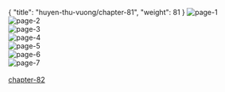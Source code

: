 { "title": "huyen-thu-vuong/chapter-81", "weight": 81 }
<img src="huyen-thu-vuong_0081_01-8ab12170e3cfca4b9755d4828d30157b.webp" alt="page-1" origin="https://3.bp.blogspot.com/-1xEO_zJHg7I/V0uKL0MRYqI/AAAAAAAHPqw/LtJ1oprmZ9k/s0/Huyen-Thu-Vuong-Chapter-81-P-2.jpg"><br/>
<img src="huyen-thu-vuong_0081_02-e790a65065d8600e3b859c4580997922.webp" alt="page-2" origin="https://3.bp.blogspot.com/-2bSCrC0-frw/V0uKNDPTldI/AAAAAAAHPq0/owvl_K5ECcY/s0/Huyen-Thu-Vuong-Chapter-81-P-3.jpg"><br/>
<img src="huyen-thu-vuong_0081_03-f5196fbfe708a97cb5d9189ce89b3230.webp" alt="page-3" origin="https://3.bp.blogspot.com/-BrJKHEPnfAE/V0uKOlRGARI/AAAAAAAHPq4/eaR-gur5pYg/s0/Huyen-Thu-Vuong-Chapter-81-P-4.jpg"><br/>
<img src="huyen-thu-vuong_0081_04-fff04fa33c4fda31fe657f5e04e7c90b.webp" alt="page-4" origin="https://3.bp.blogspot.com/-Zn02qurOVdc/V0uKQMA0TMI/AAAAAAAHPq8/C9nIaOSyLVk/s0/Huyen-Thu-Vuong-Chapter-81-P-5.jpg"><br/>
<img src="huyen-thu-vuong_0081_05-1ed78a20426f5a7654aa25aa104be1b5.webp" alt="page-5" origin="https://3.bp.blogspot.com/-R25MCWFShRg/V0uKRSpuZKI/AAAAAAAHPrA/jZ_K20s53_o/s0/Huyen-Thu-Vuong-Chapter-81-P-6.jpg"><br/>
<img src="huyen-thu-vuong_0081_06-9a549162f3fee6a35d96a15722d4aaad.webp" alt="page-6" origin="https://3.bp.blogspot.com/-JXB9ZNzF5PY/V0uKS555Z9I/AAAAAAAHPrE/1Os3WOkY3Ig/s0/Huyen-Thu-Vuong-Chapter-81-P-7.jpg"><br/>
<img src="huyen-thu-vuong_0081_07-58d6bd8722a5e4fed1cc3d04e19294e2.webp" alt="page-7" origin="https://3.bp.blogspot.com/-FoC5XvPXqsU/V0uKUS4qIDI/AAAAAAAHPrI/L3JBJ7_JqY4/s0/Huyen-Thu-Vuong-Chapter-81-P-8.jpg"><br/>
<br/><a class="nextchap" href="/huyen-thu-vuong/chapter-82">chapter-82</a>
